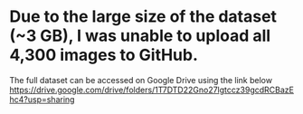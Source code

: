 # Due to the large size of the dataset (~3 GB), I was unable to upload all 4,300 images to GitHub. 
The full dataset can be accessed on Google Drive using the link below 
https://drive.google.com/drive/folders/1T7DTD22Gno27lgtccz39gcdRCBazEhc4?usp=sharing
